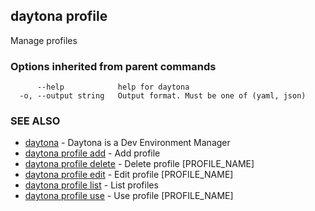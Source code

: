 ## daytona profile

Manage profiles

### Options inherited from parent commands

```
      --help            help for daytona
  -o, --output string   Output format. Must be one of (yaml, json)
```

### SEE ALSO

* [daytona](daytona.md)	 - Daytona is a Dev Environment Manager
* [daytona profile add](daytona_profile_add.md)	 - Add profile
* [daytona profile delete](daytona_profile_delete.md)	 - Delete profile [PROFILE_NAME]
* [daytona profile edit](daytona_profile_edit.md)	 - Edit profile [PROFILE_NAME]
* [daytona profile list](daytona_profile_list.md)	 - List profiles
* [daytona profile use](daytona_profile_use.md)	 - Use profile [PROFILE_NAME]

